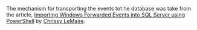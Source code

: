 The mechanism for transporting the events tot he database was take from the article, [Importing Windows Forwarded Events into SQL Server using PowerShell](https://blog.netnerds.net/2013/03/importing-windows-forwarded-events-into-sql-server-using-powershell/) by [Chrissy LeMaire](https://blog.netnerds.net/author/chrissy/).
